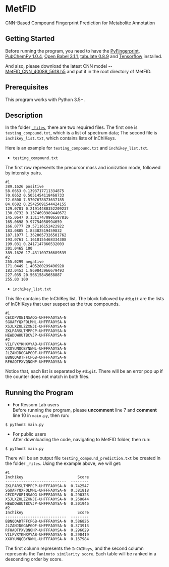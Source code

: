 # MetFID
CNN-Based Compound Fingerprint Prediction for Metabolite Annotation

## Getting Started
Before running the program, you need to have the [PyFingerprint][7], [PubChemPy 1.0.4][1], [Open Babel 3.1.1][2], [tabulate 0.8.9][3] and [Tensorflow][4] installed.

And also, please download the latest CNN model -- [MetFID_CNN_40088_5618.h5][5] and put it in the root directory of MetFID.

## Prerequisites
This program works with Python 3.5+.

## Description

In the folder [`_files`][6], there are two required files. The first one is `testing_compound.txt`, which is a list of spectrum data; The second file is `inchikey_list.txt`, which contains lists of InChIKeys. 

Here is an example for `testing_compound.txt` and `inchikey_list.txt`.

* `testing_compound.txt`

The first row represents the precursor mass and ionization mode, followed by intensity pairs.
```
#1
389.1626 positive
58.0653 0.1393717711334875
70.0652 0.5051454118468733
72.0808 7.5707678873637185
84.0682 0.25425091544424155
129.0701 0.21914480352209237
130.0732 0.1374693989440672
145.0647 0.13117470906587816
165.0698 9.97754058994659
166.0777 29.57116152422922
183.0805 1.83382519459832
187.1077 1.3620057326501762
193.0761 1.1618155468334308
199.031 0.2417147860532003
201.0465 100
389.1626 17.431109736689535
#2
255.0299 negative
171.0449 1.405280299496928
183.0453 1.869843966679493
227.035 20.56615845658887
255.03 100
```
* `inchikey_list.txt`

This file contains the InChIKey list. The block followed by `#digit` are the lists of InChIKeys that user suspect as the true compounds.
```
#1
CECDPVOEINSAQG-UHFFFAOYSA-N
SGUAFYQXFOLMHL-UHFFFAOYSA-N
XSJLXZULZZXNJI-UHFFFAOYSA-N
ZKLPARSLTMPFCP-UHFFFAOYSA-N
HEWDOWUUTBCVJP-UHFFFAOYSA-N
#2
VILFVXYKHXVYAB-UHFFFAOYSA-N
XXOYUNQCBYNWNL-UHFFFAOYSA-N
JLZANJDGGAPGOF-UHFFFAOYSA-N
BBNQQADTFFCFGB-UHFFFAOYSA-N
RFHAOTPXVQNOHP-UHFFFAOYSA-N
```

Notice that, each list is separated by `#digit`. There will be an error pop up if the counter does not match in both files.


## Running the Program
* For Ressom Lab users  
Before running the program, please **uncomment** line 7 and **comment** line 10 in `main.py`, then run:

```
$ python3 main.py
```

* For public users  
After downloading the code, navigating to MetFID folder, then run:

```
$ python3 main.py
```

There will be an output file `testing_compound_prediction.txt` be created in the folder `_files`. Using the example above, we will get:

```
#1
Inchikey                        Score
---------------------------  --------
ZKLPARSLTMPFCP-UHFFFAOYSA-N  0.742547
SGUAFYQXFOLMHL-UHFFFAOYSA-N  0.381818
CECDPVOEINSAQG-UHFFFAOYSA-N  0.290323
XSJLXZULZZXNJI-UHFFFAOYSA-N  0.268844
HEWDOWUUTBCVJP-UHFFFAOYSA-N  0.201946
#2
Inchikey                        Score
---------------------------  --------
BBNQQADTFFCFGB-UHFFFAOYSA-N  0.586826
JLZANJDGGAPGOF-UHFFFAOYSA-N  0.373913
RFHAOTPXVQNOHP-UHFFFAOYSA-N  0.296629
VILFVXYKHXVYAB-UHFFFAOYSA-N  0.290419
XXOYUNQCBYNWNL-UHFFFAOYSA-N  0.167984
```

The first column represents the `InChIKeys`, and the second column represents the `Tanimoto similarity score`. Each table will be ranked in a descending order by score.


[1]:https://pubchempy.readthedocs.io/en/latest/guide/install.html
[2]:https://openbabel.org/wiki/Python
[3]:https://pypi.org/project/tabulate/
[4]:https://www.tensorflow.org/
[5]:https://drive.google.com/file/d/1KCvvjjRQk4Q9PUC7ajF20sTWxd6nBcnP/view?usp=sharing
[6]:https://github.com/aohongyu/MetFID/tree/main/_files
[7]:https://github.com/hcji/PyFingerprint
